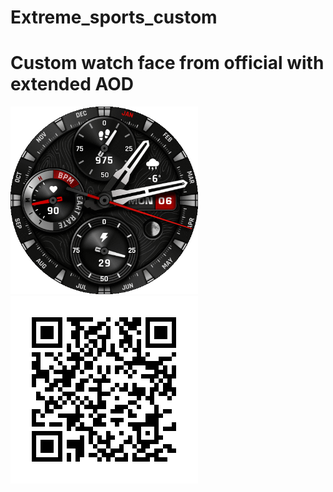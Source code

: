 # Extreme_sports_custom
<h1>Custom watch face from official with extended AOD</h1>
<img src="images/Preview.gif" alt="Preview" width="300">
<img src="images/frame.png" alt="Link to install" width="300">

